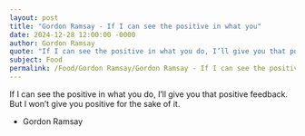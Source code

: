 ```yaml
---
layout: post
title: "Gordon Ramsay - If I can see the positive in what you"
date: 2024-12-28 12:00:00 -0000
author: Gordon Ramsay
quote: "If I can see the positive in what you do, I’ll give you that positive feedback. But I won’t give you positive for the sake of it."
subject: Food
permalink: /Food/Gordon Ramsay/Gordon Ramsay - If I can see the positive in what you
---
```


If I can see the positive in what you do, I’ll give you that positive feedback. But I won’t give you positive for the sake of it.

- Gordon Ramsay
